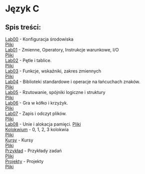 # Język C

## Spis treści:
[Lab00](LAB00/README.md) - Konfiguracja środowiska\
[Pliki](https://github.com/dawidolko/Programming-C/tree/main/LAB00)\
[Lab01](LAB01/README.md) - Zmienne, Operatory, Instrukcje warunkowe, I/O\
[Pliki](https://github.com/dawidolko/Programming-C/tree/main/LAB01)\
[Lab02](LAB02/README.md) - Pętle i tablice.\
[Pliki](https://github.com/dawidolko/Programming-C/tree/main/LAB02)\
[Lab03](LAB03/README.md) - Funkcje, wskaźniki, zakres zmiennych\
[Pliki](https://github.com/dawidolko/Programming-C/tree/main/LAB03)\
[Lab04](LAB04/README.md) - Biblioteki standardowe i operacje na łańcuchach znaków.\
[Pliki](https://github.com/dawidolko/Programming-C/tree/main/LAB04)\
[Lab05](LAB05/README.md) - Rzutowanie, spójniki logiczne  i struktury\
[Pliki](https://github.com/dawidolko/Programming-C/tree/main/LAB05)\
[Lab06](LAB06/README.md) - Gra w kółko i krzyżyk.\
[Pliki](https://github.com/dawidolko/Programming-C/tree/main/LAB06)\
[Lab07](LAB07/README.md) - Zapis i odczyt plików.\
[Pliki](https://github.com/dawidolko/Programming-C/tree/main/LAB07)\
[Lab08](LAB08/README.md) - Unie i alokacja pamięci.
[Pliki](https://github.com/dawidolko/Programming-C/tree/main/LAB08)\
[Kolokwium](KOLOKWIUM/README.md) - 0, 1, 2, 3 kolokwia\
[Pliki](https://github.com/dawidolko/Programming-C/tree/main/Kolokwium)\
[Kursy](Courses/README.md) - Kursy\
[Pliki](https://github.com/dawidolko/Programming-C/tree/main/courses)\
[Przykład](Example_tasks/README.md) - Przykłady zadań\
[Pliki](https://github.com/dawidolko/Programming-C/tree/main/Example_tasks)\
[Projekty](projects/README.md) - Projekty\
[Pliki](https://github.com/dawidolko/Programming-C/tree/main/projects)

